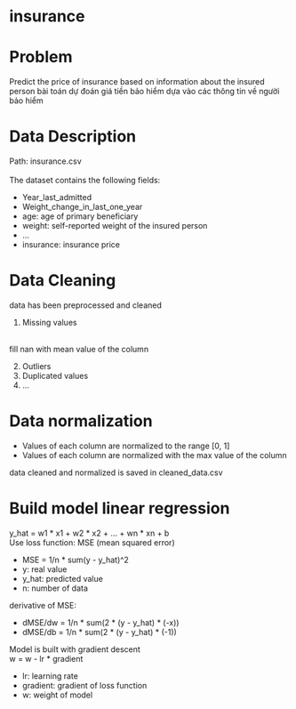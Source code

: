 # insurance
# Problem
Predict the price of insurance based on information about the insured person
bài toán dự đoán giá tiền bảo hiểm dựa vào các thông tin về người bảo hiểm

# Data Description
Path: insurance.csv
<br><br>
The dataset contains the following fields:
- Year_last_admitted
- Weight_change_in_last_one_year
- age: age of primary beneficiary
- weight: self-reported weight of the insured person
- ...
- insurance: insurance price

# Data Cleaning

data has been preprocessed and cleaned

1. Missing values
<br>
fill nan with mean value of the column

2. Outliers
3. Duplicated values
4. ...

# Data normalization

- Values of each column are normalized to the range [0, 1] <br>
- Values of each column are normalized with the max value of the column

data cleaned and normalized is saved in cleaned_data.csv

# Build model linear regression

y_hat = w1 * x1 + w2 * x2 + ... + wn * xn + b <br>
Use loss function: MSE (mean squared error) <br>
- MSE = 1/n * sum(y - y_hat)^2 <br>
- y: real value <br>
- y_hat: predicted value <br>
- n: number of data <br>

derivative of MSE: <br>
- dMSE/dw = 1/n * sum(2 * (y - y_hat) * (-x)) <br>
- dMSE/db = 1/n * sum(2 * (y - y_hat) * (-1)) <br>

Model is built with gradient descent <br>
w = w - lr * gradient <br>
- lr: learning rate <br>
- gradient: gradient of loss function
- w: weight of model